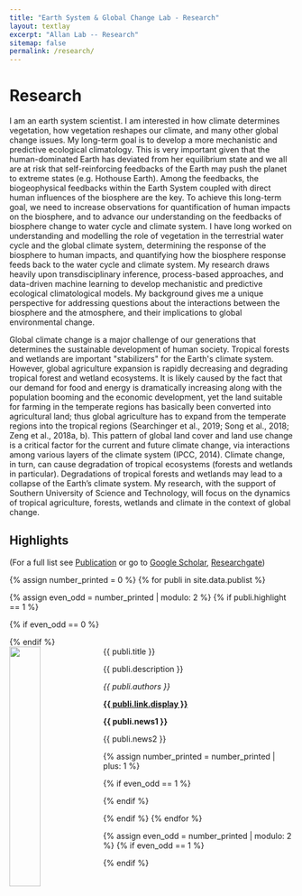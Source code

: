 ```yaml
---
title: "Earth System & Global Change Lab - Research"
layout: textlay
excerpt: "Allan Lab -- Research"
sitemap: false
permalink: /research/
---
```


# Research

I am an earth system scientist. I am interested in how climate determines vegetation, how vegetation reshapes our climate, and many other global change issues. My long-term goal is to develop a more mechanistic and predictive ecological climatology. This is very important given that the human-dominated Earth has deviated from her equilibrium state and we all are at risk that self-reinforcing feedbacks of the Earth may push the planet to extreme states (e.g. Hothouse Earth). Among the feedbacks, the biogeophysical feedbacks within the Earth System coupled with direct human influences of the biosphere are the key. To achieve this long-term goal, we need to increase observations for quantification of human impacts on the biosphere, and to advance our understanding on the feedbacks of biosphere change to water cycle and climate system. I have long worked on understanding and modelling the role of vegetation in the terrestrial water cycle and the global climate system, determining the response of the biosphere to human impacts, and quantifying how the biosphere response feeds back to the water cycle and climate system. My research draws heavily upon transdisciplinary inference, process-based approaches, and data-driven machine learning to develop mechanistic and predictive ecological climatological models. My background gives me a unique perspective for addressing questions about the interactions between the biosphere and the atmosphere, and their implications to global environmental change.

Global climate change is a major challenge of our generations that determines the sustainable development of human society. Tropical forests and wetlands are important "stabilizers" for the Earth's climate system. However, global agriculture expansion is rapidly decreasing and degrading tropical forest and wetland ecosystems. It is likely caused by the fact that our demand for food and energy is dramatically increasing along with the population booming and the economic development, yet the land suitable for farming in the temperate regions has basically been converted into agricultural land; thus global agriculture has to expand from the temperate regions into the tropical regions (Searchinger et al., 2019; Song et al., 2018; Zeng et al., 2018a, b). This pattern of global land cover and land use change is a critical factor for the current and future climate change, via interactions among various layers of the climate system (IPCC, 2014). Climate change, in turn, can cause degradation of tropical ecosystems (forests and wetlands in particular). Degradations of tropical forests and wetlands may lead to a collapse of the Earth’s climate system. My research, with the support of Southern University of Science and Technology, will focus on the dynamics of tropical agriculture, forests, wetlands and climate in the context of global change.


## Highlights

(For a full list see [Publication](https://www.zhenzhongzeng.com/publications) or go to [Google Scholar](https://scholar.google.com/citations?user=GsM4YKQAAAAJ&hl=en), [Researchgate](https://www.researchgate.net/profile/Zhenzhong_Zeng))

{% assign number_printed = 0 %}
{% for publi in site.data.publist %}

{% assign even_odd = number_printed | modulo: 2 %}
{% if publi.highlight == 1 %}

{% if even_odd == 0 %}
<div class="row">
{% endif %}

<div class="col-sm-6 clearfix">
 <div class="well">
  <pubtit>{{ publi.title }}</pubtit>
  <img src="{{ site.url }}{{ site.baseurl }}/images/pubpic/{{ publi.image }}" class="img-responsive" width="33%" style="float: left" />
  <p>{{ publi.description }}</p>
  <p><em>{{ publi.authors }}</em></p>
  <p><strong><a href="{{ publi.link.url }}">{{ publi.link.display }}</a></strong></p>
  <p class="text-danger"><strong> {{ publi.news1 }}</strong></p>
  <p> {{ publi.news2 }}</p>
 </div>
</div>

{% assign number_printed = number_printed | plus: 1 %}

{% if even_odd == 1 %}
</div>
{% endif %}

{% endif %}
{% endfor %}

{% assign even_odd = number_printed | modulo: 2 %}
{% if even_odd == 1 %}
</div>
{% endif %}

<p> &nbsp; </p>





